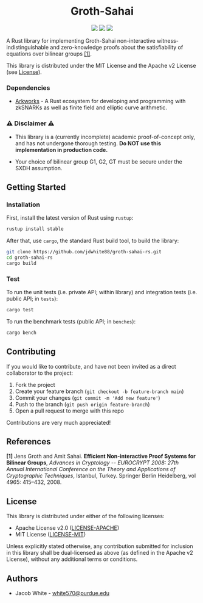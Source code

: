 <h1 align="center">Groth-Sahai</h1>
<p align="center">
    <a href="https://github.com/jdwhite88/groth-sahai-rs/blob/main/LICENSE-APACHE"><img src="https://img.shields.io/badge/license-APACHE-blue.svg"></a>
    <a href="https://github.com/jdwhite88/groth-sahai-rs/blob/main/LICENSE-MIT"><img src="https://img.shields.io/badge/license-MIT-blue.svg"></a>
    <a href="https://deps.rs/repo/github/jdwhite88/groth-sahai-rs"><img src="https://deps.rs/repo/github/jdwhite88/groth-sahai-rs/status.svg"></a>
</p>

A Rust library for implementing Groth-Sahai non-interactive witness-indistinguishable and zero-knowledge proofs about the satisfiability of equations over bilinear groups [[1]](https://eprint.iacr.org/eprint-bin/getfile.pl?entry=2007/155&version=20160411:065033&file=155.pdf).

This library is distributed under the MIT License and the Apache v2 License (see [License](#license)).

### Dependencies
* [Arkworks](https://github.com/arkworks-rs/) - A Rust ecosystem for developing and programming with zkSNARKs as well as finite field and elliptic curve arithmetic.

### ⚠ Disclaimer ⚠

* This library is a (currently incomplete) academic proof-of-concept only, and has not undergone thorough testing. **Do NOT use this implementation in production code.**

* Your choice of bilinear group G1, G2, GT must be secure under the SXDH assumption.

## Getting Started

### Installation

First, install the latest version of Rust using `rustup`:
```bash
rustup install stable
```
After that, use `cargo`, the standard Rust build tool, to build the library:
```bash
git clone https://github.com/jdwhite88/groth-sahai-rs.git
cd groth-sahai-rs
cargo build
```

### Test

To run the unit tests (i.e. private API; within library) and integration tests (i.e. public API; in `tests`):
```bash
cargo test
```
To run the benchmark tests (public API; in `benches`):
```bash
cargo bench
```

## Contributing

If you would like to contribute, and have not been invited as a direct collaborator to the project:

1. Fork the project
2. Create your feature branch (`git checkout -b feature-branch main`)
3. Commit your changes (`git commit -m 'Add new feature'`)
4. Push to the branch (`git push origin feature-branch`)
5. Open a pull request to merge with this repo

Contributions are very much appreciated!

## References

**[1]** Jens Groth and Amit Sahai. **Efficient Non-interactive Proof Systems for Bilinear Groups**, *Advances in Cryptology -- EUROCRYPT 2008: 27th Annual International Conference on the Theory and Applications of Cryptographic Techniques*, Istanbul, Turkey. Springer Berlin Heidelberg, vol 4965: 415–432, 2008.

## License

 This library is distributed under either of the following licenses:
 
 * Apache License v2.0 ([LICENSE-APACHE](LICENSE-APACHE))
 * MIT License ([LICENSE-MIT](LICENSE-MIT))
 
Unless explicitly stated otherwise, any contribution submitted for inclusion in this library shall be dual-licensed as above (as defined in the Apache v2 License), without any additional terms or conditions.

## Authors

* Jacob White - white570@purdue.edu
